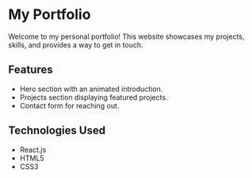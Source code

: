 # My Portfolio

Welcome to my personal portfolio! This website showcases my projects, skills, and provides a way to get in touch.

## Features

- Hero section with an animated introduction.
- Projects section displaying featured projects.
- Contact form for reaching out.

## Technologies Used

- React.js
- HTML5
- CSS3





